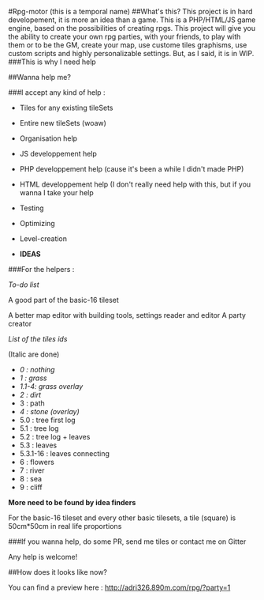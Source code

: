 #Rpg-motor
(this is a temporal name)
##What's this?
This project is in hard developement, it is more an idea than a game. This is a PHP/HTML/JS game engine, based on the possibilities of creating rpgs.
This project will give you the ability to create your own rpg parties, with your friends, to play with them or to be the GM, create your map, use custome tiles graphisms, use custom scripts and highly personalizable settings.
But, as I said, it is in WIP.
###This is why I need help

##Wanna help me?

###I accept any kind of help :
* Tiles for any existing tileSets
* Entire new tileSets (woaw)
* Organisation help
* JS developpement help
* PHP developpement help (cause it's been a while I didn't made PHP)
* HTML developpement help (I don't really need help with this, but if you wanna I take your help
* Testing
* Optimizing
* Level-creation

* **IDEAS**

###For the helpers :

*To-do list*

A good part of the basic-16 tileset

A better map editor with building tools, settings reader and editor
A party creator

*List of the tiles ids*

(Italic are done)

* *0 : nothing*
* *1 : grass*
* *1.1-4: grass overlay*
* *2 : dirt*
* 3 : path
* *4 : stone (overlay)*
* 5.0 : tree first log
* 5.1 : tree log
* 5.2 : tree log + leaves
* 5.3 : leaves
* 5.3.1-16 : leaves connecting
* 6 : flowers
* 7 : river
* 8 : sea
* 9 : cliff

**More need to be found by idea finders**

For the basic-16 tileset and every other basic tilesets, a tile (square) is 50cm*50cm in real life proportions


###If you wanna help, do some PR, send me tiles or contact me on Gitter

Any help is welcome!

##How does it looks like now?

You can find a preview here : http://adri326.890m.com/rpg/?party=1
